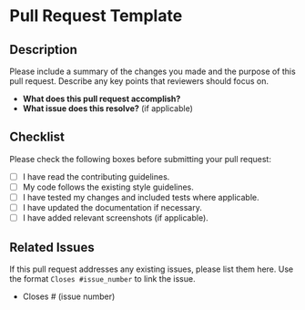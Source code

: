 # Pull Request Template

## Description
Please include a summary of the changes you made and the purpose of this pull request. Describe any key points that reviewers should focus on.

- **What does this pull request accomplish?**
- **What issue does this resolve?** (if applicable)

## Checklist
Please check the following boxes before submitting your pull request:

- [ ] I have read the contributing guidelines.
- [ ] My code follows the existing style guidelines.
- [ ] I have tested my changes and included tests where applicable.
- [ ] I have updated the documentation if necessary.
- [ ] I have added relevant screenshots (if applicable).

## Related Issues
If this pull request addresses any existing issues, please list them here. Use the format `Closes #issue_number` to link the issue.

- Closes # (issue number)
